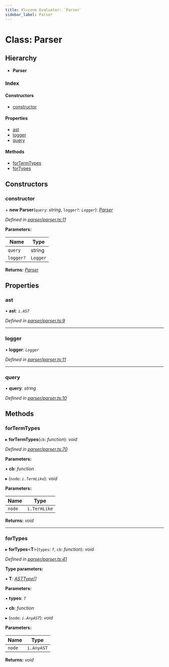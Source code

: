 ```yaml
---
title: Xlucene Evaluator: `Parser`
sidebar_label: Parser
---
```


# Class: Parser

## Hierarchy

* **Parser**

### Index

#### Constructors

* [constructor](parser.md#constructor)

#### Properties

* [ast](parser.md#ast)
* [logger](parser.md#logger)
* [query](parser.md#query)

#### Methods

* [forTermTypes](parser.md#fortermtypes)
* [forTypes](parser.md#fortypes)

## Constructors

###  constructor

\+ **new Parser**(`query`: *string*, `logger?`: *`Logger`*): *[Parser](parser.md)*

*Defined in [parser/parser.ts:11](https://github.com/terascope/teraslice/blob/a2250fb9/packages/xlucene-evaluator/src/parser/parser.ts#L11)*

**Parameters:**

Name | Type |
------ | ------ |
`query` | string |
`logger?` | `Logger` |

**Returns:** *[Parser](parser.md)*

## Properties

###  ast

• **ast**: *`i.AST`*

*Defined in [parser/parser.ts:9](https://github.com/terascope/teraslice/blob/a2250fb9/packages/xlucene-evaluator/src/parser/parser.ts#L9)*

___

###  logger

• **logger**: *`Logger`*

*Defined in [parser/parser.ts:11](https://github.com/terascope/teraslice/blob/a2250fb9/packages/xlucene-evaluator/src/parser/parser.ts#L11)*

___

###  query

• **query**: *string*

*Defined in [parser/parser.ts:10](https://github.com/terascope/teraslice/blob/a2250fb9/packages/xlucene-evaluator/src/parser/parser.ts#L10)*

## Methods

###  forTermTypes

▸ **forTermTypes**(`cb`: *function*): *void*

*Defined in [parser/parser.ts:70](https://github.com/terascope/teraslice/blob/a2250fb9/packages/xlucene-evaluator/src/parser/parser.ts#L70)*

**Parameters:**

▪ **cb**: *function*

▸ (`node`: *`i.TermLike`*): *void*

**Parameters:**

Name | Type |
------ | ------ |
`node` | `i.TermLike` |

**Returns:** *void*

___

###  forTypes

▸ **forTypes**<**T**>(`types`: *`T`*, `cb`: *function*): *void*

*Defined in [parser/parser.ts:41](https://github.com/terascope/teraslice/blob/a2250fb9/packages/xlucene-evaluator/src/parser/parser.ts#L41)*

**Type parameters:**

▪ **T**: *[ASTType](../enums/asttype.md)[]*

**Parameters:**

▪ **types**: *`T`*

▪ **cb**: *function*

▸ (`node`: *`i.AnyAST`*): *void*

**Parameters:**

Name | Type |
------ | ------ |
`node` | `i.AnyAST` |

**Returns:** *void*
